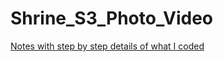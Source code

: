 # Shrine_S3_Photo_Video

[Notes with step by step details of what I coded](https://github.com/Coding-Gymansium/Shrine_S3_Photo_Video/blob/main/NOTES.md)

